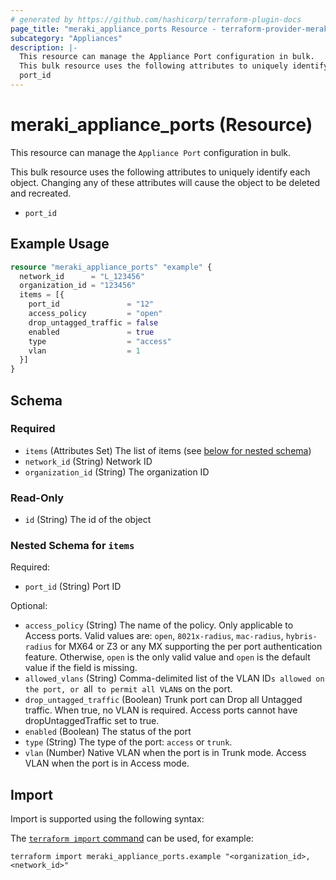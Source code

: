 ```yaml
---
# generated by https://github.com/hashicorp/terraform-plugin-docs
page_title: "meraki_appliance_ports Resource - terraform-provider-meraki"
subcategory: "Appliances"
description: |-
  This resource can manage the Appliance Port configuration in bulk.
  This bulk resource uses the following attributes to uniquely identify each object. Changing any of these attributes will cause the object to be deleted and recreated.
  port_id
---
```


# meraki_appliance_ports (Resource)

This resource can manage the `Appliance Port` configuration in bulk.

This bulk resource uses the following attributes to uniquely identify each object. Changing any of these attributes will cause the object to be deleted and recreated.

- `port_id`

## Example Usage

```terraform
resource "meraki_appliance_ports" "example" {
  network_id      = "L_123456"
  organization_id = "123456"
  items = [{
    port_id               = "12"
    access_policy         = "open"
    drop_untagged_traffic = false
    enabled               = true
    type                  = "access"
    vlan                  = 1
  }]
}
```

<!-- schema generated by tfplugindocs -->
## Schema

### Required

- `items` (Attributes Set) The list of items (see [below for nested schema](#nestedatt--items))
- `network_id` (String) Network ID
- `organization_id` (String) The organization ID

### Read-Only

- `id` (String) The id of the object

<a id="nestedatt--items"></a>
### Nested Schema for `items`

Required:

- `port_id` (String) Port ID

Optional:

- `access_policy` (String) The name of the policy. Only applicable to Access ports. Valid values are: `open`, `8021x-radius`, `mac-radius`, `hybris-radius` for MX64 or Z3 or any MX supporting the per port authentication feature. Otherwise, `open` is the only valid value and `open` is the default value if the field is missing.
- `allowed_vlans` (String) Comma-delimited list of the VLAN ID`s allowed on the port, or `all` to permit all VLAN`s on the port.
- `drop_untagged_traffic` (Boolean) Trunk port can Drop all Untagged traffic. When true, no VLAN is required. Access ports cannot have dropUntaggedTraffic set to true.
- `enabled` (Boolean) The status of the port
- `type` (String) The type of the port: `access` or `trunk`.
- `vlan` (Number) Native VLAN when the port is in Trunk mode. Access VLAN when the port is in Access mode.

## Import

Import is supported using the following syntax:

The [`terraform import` command](https://developer.hashicorp.com/terraform/cli/commands/import) can be used, for example:

```shell
terraform import meraki_appliance_ports.example "<organization_id>,<network_id>"
```
